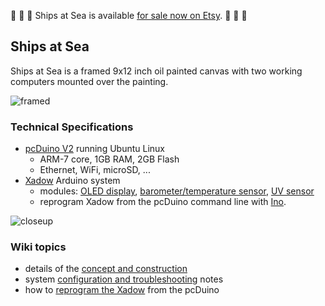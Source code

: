 :trident: :trident: :trident: Ships at Sea is available [for sale now on Etsy](https://www.etsy.com/listing/198036649/ships-at-sea-framed-oil-and-computers-on). :trident: :trident: :trident:

## Ships at Sea

Ships at Sea is a framed 9x12 inch oil painted canvas
with two working computers mounted over the painting.

![framed](https://github.com/cjdaly/ShipsAtSea/wiki/images/SaS-framed.JPG)

### Technical Specifications

* [pcDuino V2](http://www.pcduino.com/pcduino-v2/) running Ubuntu Linux
  * ARM-7 core, 1GB RAM, 2GB Flash
  * Ethernet, WiFi, microSD, ...
* [Xadow](http://www.seeedstudio.com/depot/Xadow-Main-Board-p-1524.html) Arduino system
  * modules: [OLED display](http://www.seeedstudio.com/depot/Xadow-OLED-096-p-1520.html), [barometer/temperature sensor](http://www.seeedstudio.com/depot/Xadow-Barometer-p-1522.html), [UV sensor](http://www.seeedstudio.com/depot/Xadow-UV-Sensor-p-1694.html)
  * reprogram Xadow from the pcDuino command line with [Ino](http://inotool.org/).

![closeup](https://github.com/cjdaly/ShipsAtSea/wiki/images/SaS-framed-closeup.JPG)

### Wiki topics

* details of the [concept and construction](https://github.com/cjdaly/ShipsAtSea/wiki/Concept-and-Construction)
* system [configuration and troubleshooting](https://github.com/cjdaly/ShipsAtSea/wiki/Configuration-and-Troubleshooting) notes
* how to [reprogram the Xadow](https://github.com/cjdaly/ShipsAtSea/wiki/Reprogramming-Xadow) from the pcDuino
